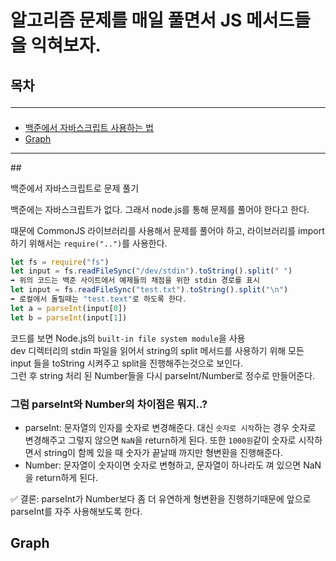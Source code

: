 # 알고리즘 문제를 매일 풀면서 JS 메서드들을 익혀보자.

## 목차 <hr/>
- <a href="#1">백준에서 자바스크립트 사용하는 법</a>
- <a href="#2">Graph</a>
<hr/>
## <p id="1">백준에서 자바스크립트로 문제 풀기</p>
백준에는 자바스크립트가 없다. 그래서 node.js를 통해 문제를 풀어야 한다고 한다.  

때문에 CommonJS 라이브러리를 사용해서 문제를 풀어야 하고, 라이브러리를 import 하기 위해서는 `require("..")`를 사용한다.  

```js
let fs = require("fs")
let input = fs.readFileSync("/dev/stdin").toString().split(" ")
➡️ 위의 코드는 백준 사이트에서 예제들의 채점을 위한 stdin 경로를 표시
let input = fs.readFileSync("test.txt").toString().split("\n")
➡️ 로컬에서 돌릴때는 "test.text"로 하도록 한다.
let a = parseInt(input[0])
let b = parseInt(input[1])
```
코드를 보면 Node.js의 `built-in file system module`을 사용  
dev 디렉터리의 stdin 파일을 읽어서 string의 split 메서드를 사용하기 위해 모든 input 들을 toString 시켜주고 split을 진행해주는것으로 보인다.  
그런 후 string 처리 된 Number들을 다시 parseInt/Number로 정수로 만들어준다.  

### 그럼 parseInt와 Number의 차이점은 뭐지..?
- parseInt: 문자열의 인자를 숫자로 변경해준다. 대신 `숫자로 시작`하는 경우 숫자로 변경해주고 그렇지 않으면 `NaN`을 return하게 된다.  또한 `1000원`같이 숫자로 시작하면서 string이 함께 있을 때 숫자가 끝날때 까지만 형변환을 진행해준다.  
- Number: 문자열이 숫자이면 숫자로 변형하고, 문자열이 하나라도 껴 있으면 NaN을 return하게 된다. 

✅ 결론: parseInt가 Number보다 좀 더 유연하게 형변환을 진행하기때문에 앞으로 parseInt를 자주 사용해보도록 한다.
## <p id="2">Graph</p>
